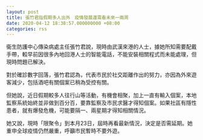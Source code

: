 ```yaml
---
layout: post
title: 張竹君指假期多人出外　疫情發展還需看未來一兩周
date: 2020-04-12 18:38:57.000000000 +08:00
categories: rss
---
```


衞生防護中心傳染病處主任張竹君說，現時由武漢來港的人士，據她所知需要配戴手帶，較早前因很多內地回港人士的智能電話，不能安裝相關程式而未能處理，但現時問題已解決。

對於確診數字回落，張竹君認為，代表巿民於社交距離作出的努力，亦因為外來遊客減少，包括酒吧有關個案已稍為受控有關。

但她說，近日假期較多人往行山等活動，有機會相聚，加上一直有輸入個案，本地監察系統始終並非做到百分百，要靠監察及巿民求醫才得知個案。如果社區有隱性患者，就有爆發危機，可能要隔一、兩星期才得知相關情況。

她又說，現時「限聚令」到本月23日，屆時再看最新情況，決定是否需延期。她重申全球疫情仍然嚴重，呼籲巿民暫時不要外遊。
